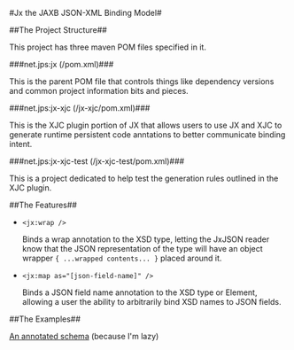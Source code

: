 #Jx the JAXB JSON-XML Binding Model#

##The Project Structure##

This project has three maven POM files specified in it.

###net.jps:jx (/pom.xml)###

This is the parent POM file that controls things like dependency versions and
common project information bits and pieces.

###net.jps:jx-xjc (/jx-xjc/pom.xml)###

This is the XJC plugin portion of JX that allows users to use JX and XJC to
generate runtime persistent code anntations to better communicate binding
intent.

###net.jps:jx-xjc-test (/jx-xjc-test/pom.xml)###

This is a project dedicated to help test the generation rules outlined in the
XJC plugin.

##The Features##

* ```<jx:wrap />```

    Binds a wrap annotation to the XSD type, letting the JxJSON reader know that the JSON representation of the type will have an object wrapper ```{ ...wrapped contents... }``` placed around it.

* ```<jx:map as="[json-field-name]" />```

    Binds a JSON field name annotation to the XSD type or Element, allowing a user the ability to arbitrarily bind XSD names to JSON fields.


##The Examples##

[An annotated schema](https://github.com/zinic/jx/blob/master/jx-test/src/main/resources/META-INF/schema/limits.xsd) (because I'm lazy)
